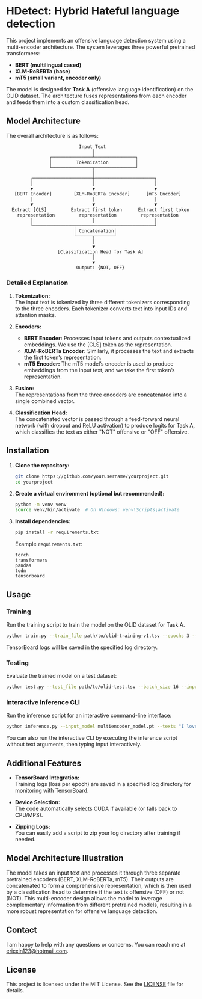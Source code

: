 # HDetect: Hybrid Hateful language detection

This project implements an offensive language detection system using a multi-encoder architecture. The system leverages three powerful pretrained transformers:

- **BERT (multilingual cased)**
- **XLM-RoBERTa (base)**
- **mT5 (small variant, encoder only)**

The model is designed for **Task A** (offensive language identification) on the OLID dataset. The architecture fuses representations from each encoder and feeds them into a custom classification head.

## Model Architecture

The overall architecture is as follows:

```
                           Input Text
                                │
                ┌───────────────┴───────────────┐
                │         Tokenization          │
                └───────────────┬───────────────┘
                                │
         ┌──────────────────────┼──────────────────────┐
         │                      │                      │
         ▼                      ▼                      ▼
   [BERT Encoder]        [XLM-RoBERTa Encoder]      [mT5 Encoder]
         │                      │                      │
         ▼                      ▼                      ▼
  Extract [CLS]         Extract first token      Extract first token 
    representation         representation         representation
         │                      │                      │
         └───────────────┬─────────────────────────────┘
                         │ Concatenation│
                         └──────┬───────┘
                                │
                                ▼
                   [Classification Head for Task A]
                                │
                                ▼
                          Output: {NOT, OFF}
```

### Detailed Explanation

1. **Tokenization:**  
   The input text is tokenized by three different tokenizers corresponding to the three encoders. Each tokenizer converts text into input IDs and attention masks.

2. **Encoders:**  
   - **BERT Encoder:** Processes input tokens and outputs contextualized embeddings. We use the [CLS] token as the representation.
   - **XLM-RoBERTa Encoder:** Similarly, it processes the text and extracts the first token’s representation.
   - **mT5 Encoder:** The mT5 model’s encoder is used to produce embeddings from the input text, and we take the first token’s representation.

3. **Fusion:**  
   The representations from the three encoders are concatenated into a single combined vector.

4. **Classification Head:**  
   The concatenated vector is passed through a feed-forward neural network (with dropout and ReLU activation) to produce logits for Task A, which classifies the text as either "NOT" offensive or "OFF" offensive.

## Installation

1. **Clone the repository:**

   ```bash
   git clone https://github.com/yourusername/yourproject.git
   cd yourproject
   ```

2. **Create a virtual environment (optional but recommended):**

   ```bash
   python -m venv venv
   source venv/bin/activate  # On Windows: venv\Scripts\activate
   ```

3. **Install dependencies:**

   ```bash
   pip install -r requirements.txt
   ```

   Example `requirements.txt`:

   ```
   torch
   transformers
   pandas
   tqdm
   tensorboard
   ```

## Usage

### Training

Run the training script to train the model on the OLID dataset for Task A.

```bash
python train.py --train_file path/to/olid-training-v1.tsv --epochs 3 --batch_size 16 --lr 2e-5 --max_length 128 --log_dir logs --output_model multiencoder_model.pt
```

TensorBoard logs will be saved in the specified log directory.

### Testing

Evaluate the trained model on a test dataset:

```bash
python test.py --test_file path/to/olid-test.tsv --batch_size 16 --input_model multiencoder_model.pt
```

### Interactive Inference CLI

Run the inference script for an interactive command-line interface:

```bash
python inference.py --input_model multiencoder_model.pt --texts "I love sunny days!" "You are a horrible person!"
```

You can also run the interactive CLI by executing the inference script without text arguments, then typing input interactively.

## Additional Features

- **TensorBoard Integration:**  
  Training logs (loss per epoch) are saved in a specified log directory for monitoring with TensorBoard.

- **Device Selection:**  
  The code automatically selects CUDA if available (or falls back to CPU/MPS).

- **Zipping Logs:**  
  You can easily add a script to zip your log directory after training if needed.

## Model Architecture Illustration

The model takes an input text and processes it through three separate pretrained encoders (BERT, XLM-RoBERTa, mT5). Their outputs are concatenated to form a comprehensive representation, which is then used by a classification head to determine if the text is offensive (OFF) or not (NOT). This multi-encoder design allows the model to leverage complementary information from different pretrained models, resulting in a more robust representation for offensive language detection.

## Contact

I am happy to help with any questions or concerns. You can reach me at [ericxin123@hotmail.com](mailto:ericxin123@hotmail.com).

## License

This project is licensed under the MIT License. See the [LICENSE](LICENSE) file for details.
